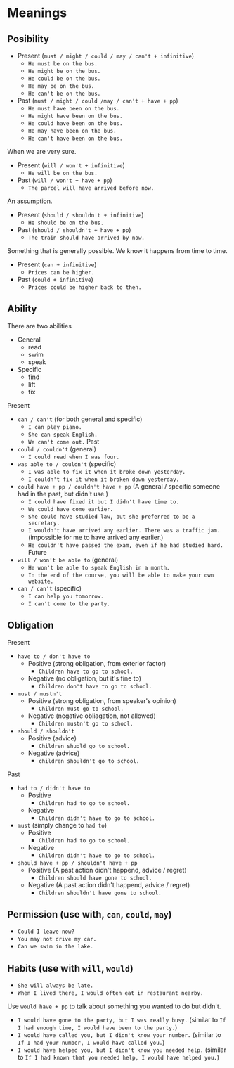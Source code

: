 # Meanings

## Posibility

- Present (`must / might / could / may / can't + infinitive`)
  - `He must be on the bus.`
  - `He might be on the bus.`
  - `He could be on the bus.`
  - `He may be on the bus.`
  - `He can't be on the bus.`
- Past (`must / might / could /may / can't + have + pp`)
  - `He must have been on the bus.`
  - `He might have been on the bus.`
  - `He could have been on the bus.`
  - `He may have been on the bus.`
  - `He can't have been on the bus.`

When we are very sure.
- Present (`will / won't + infinitive`)
  - `He will be on the bus.`
- Past (`will / won't + have + pp`)
  - `The parcel will have arrived before now.`

An assumption.
- Present (`should / shouldn't + infinitive`)
  - `He should be on the bus.`
- Past (`should / shouldn't + have + pp`)
  - `The train should have arrived by now.`

Something that is generally possible. We know it happens from time to time.
- Present (`can + infinitive`)
  - `Prices can be higher.`
- Past (`could + infinitive`)
  - `Prices could be higher back to then.`

## Ability

There are two abilities
- General
  - read
  - swim
  - speak
- Specific
  - find
  - lift
  - fix

Present
  - `can / can't` (for both general and specific)
    - `I can play piano.`
    - `She can speak English.`
    - `We can't come out.`
Past
  - `could / couldn't` (general)
    - `I could read when I was four.`
  - `was able to / couldn't` (specific)
    - `I was able to fix it when it broke down yesterday.`
    - `I couldn't fix it when it broken down yesterday.`
  - `could have + pp / couldn't have + pp` (A general / specific someone had in the past, but didn't use.)
    - `I could have fixed it but I didn't have time to.`
    - `We could have come earlier.`
    - `She could have studied law, but she preferred to be a secretary.`
    - `I wouldn't have arrived any earlier. There was a traffic jam.` (impossible for me to have arrived any earlier.)
    - `He couldn't have passed the exam, even if he had studied hard.`
Future
  - `will / won't be able to` (general)
    - `He won't be able to speak English in a month.`
    - `In the end of the course, you will be able to make your own website.`
  - `can / can't` (specific)
    - `I can help you tomorrow.`
    - `I can't come to the party.`

## Obligation

Present
- `have to / don't have to`
  - Positive (strong obligation, from exterior factor)
    - `Children have to go to school.`
  - Negative (no obligation, but it's fine to)
    - `Children don't have to go to school.`
- `must / mustn't`
  - Positive (strong obligation, from speaker's opinion)
    - `Children must go to school.`
  - Negative (negative obliagation, not allowed)
    - `Children mustn't go to school.`
- `should / shouldn't`
  - Positive (advice)
    - `Children shuold go to school.`
  - Negative (advice)
    - `children shouldn't go to school.`

Past
- `had to / didn't have to`
  - Positive
    - `Children had to go to school.`
  - Negative
    - `Children didn't have to go to school.`
- `must` (simply change to `had to`)
  - Positive
    - `Children had to go to school.`
  - Negative
    - `Children didn't have to go to school.`
- `should have + pp / shouldn't have + pp`
  - Positive (A past action didn't happend, advice / regret)
    - `Children should have gone to school.`
  - Negative (A past action didn't happend, advice / regret)
    - `Children shouldn't have gone to school.`

## Permission (use with, `can`, `could`, `may`)
- `Could I leave now?`
- `You may not drive my car.`
- `Can we swim in the lake.`


## Habits (use with `will`, `would`)
- `She will always be late.`
- `When I lived there, I would often eat in restaurant nearby.`

Use `would have + pp` to talk about something you wanted to do but didn't.
- `I would have gone to the party, but I was really busy.` (similar to `If I had enough time, I would have been to the party.`)
- `I would have called you, but I didn't know your number.` (similar to `If I had your number, I would have called you.`)
- `I would have helped you, but I didn't know you needed help.` (similar to `If I had known that you needed help, I would have helped you.`)
